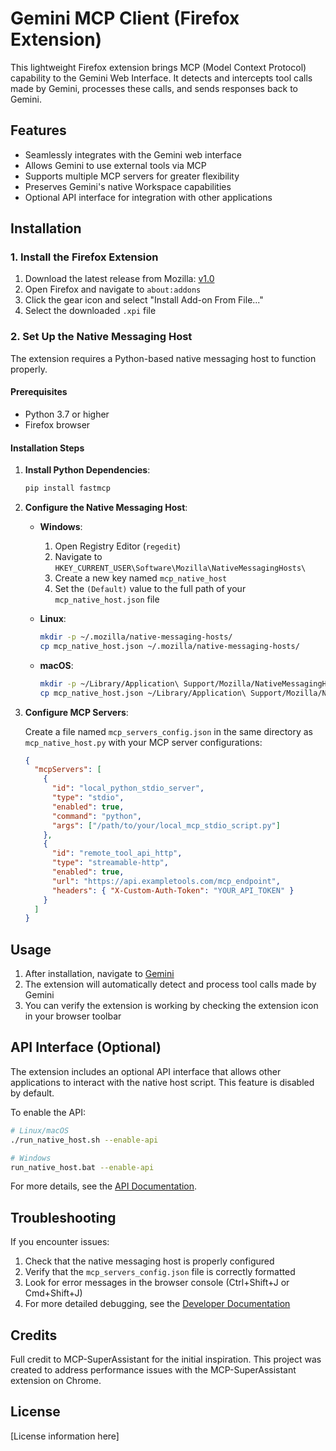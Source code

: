 # Gemini MCP Client (Firefox Extension)

This lightweight Firefox extension brings MCP (Model Context Protocol) capability to the Gemini Web Interface. It detects and intercepts tool calls made by Gemini, processes these calls, and sends responses back to Gemini.

## Features

* Seamlessly integrates with the Gemini web interface
* Allows Gemini to use external tools via MCP
* Supports multiple MCP servers for greater flexibility
* Preserves Gemini's native Workspace capabilities
* Optional API interface for integration with other applications

## Installation

### 1. Install the Firefox Extension

1. Download the latest release from Mozilla: [v1.0](https://addons.mozilla.org/firefox/downloads/file/4517803/2b0a76ef242340329447-1.0.xpi)
2. Open Firefox and navigate to `about:addons`
3. Click the gear icon and select "Install Add-on From File..."
4. Select the downloaded `.xpi` file

### 2. Set Up the Native Messaging Host

The extension requires a Python-based native messaging host to function properly.

#### Prerequisites

* Python 3.7 or higher
* Firefox browser

#### Installation Steps

1. **Install Python Dependencies**:
   ```bash
   pip install fastmcp
   ```

2. **Configure the Native Messaging Host**:
   
   * **Windows**:
     1. Open Registry Editor (`regedit`)
     2. Navigate to `HKEY_CURRENT_USER\Software\Mozilla\NativeMessagingHosts\`
     3. Create a new key named `mcp_native_host`
     4. Set the `(Default)` value to the full path of your `mcp_native_host.json` file
   
   * **Linux**:
     ```bash
     mkdir -p ~/.mozilla/native-messaging-hosts/
     cp mcp_native_host.json ~/.mozilla/native-messaging-hosts/
     ```
   
   * **macOS**:
     ```bash
     mkdir -p ~/Library/Application\ Support/Mozilla/NativeMessagingHosts/
     cp mcp_native_host.json ~/Library/Application\ Support/Mozilla/NativeMessagingHosts/
     ```

3. **Configure MCP Servers**:
   
   Create a file named `mcp_servers_config.json` in the same directory as `mcp_native_host.py` with your MCP server configurations:
   
   ```json
   {
     "mcpServers": [
       {
         "id": "local_python_stdio_server",
         "type": "stdio",
         "enabled": true,
         "command": "python",
         "args": ["/path/to/your/local_mcp_stdio_script.py"]
       },
       {
         "id": "remote_tool_api_http",
         "type": "streamable-http",
         "enabled": true,
         "url": "https://api.exampletools.com/mcp_endpoint",
         "headers": { "X-Custom-Auth-Token": "YOUR_API_TOKEN" }
       }
     ]
   }
   ```

## Usage

1. After installation, navigate to [Gemini](https://gemini.google.com)
2. The extension will automatically detect and process tool calls made by Gemini
3. You can verify the extension is working by checking the extension icon in your browser toolbar

## API Interface (Optional)

The extension includes an optional API interface that allows other applications to interact with the native host script. This feature is disabled by default.

To enable the API:

```bash
# Linux/macOS
./run_native_host.sh --enable-api

# Windows
run_native_host.bat --enable-api
```

For more details, see the [API Documentation](docs/API_DOCUMENTATION.md).

## Troubleshooting

If you encounter issues:

1. Check that the native messaging host is properly configured
2. Verify that the `mcp_servers_config.json` file is correctly formatted
3. Look for error messages in the browser console (Ctrl+Shift+J or Cmd+Shift+J)
4. For more detailed debugging, see the [Developer Documentation](docs/DEVELOPER-README.md)

## Credits

Full credit to MCP-SuperAssistant for the initial inspiration. This project was created to address performance issues with the MCP-SuperAssistant extension on Chrome.

## License

[License information here]
